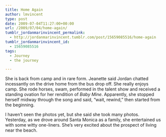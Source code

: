 ```yaml
---
title: Home Again
author: lmvincent
type: post
date: 2009-07-04T11:27:00+00:00
url: /2009/07/04/home-again/
tumblr_jordanmarinvincent_permalink:
  - http://jordanmarinvincent.tumblr.com/post/15659085516/home-again
tumblr_jordanmarinvincent_id:
  - 15659085516
tags:
  - Journey
  - the journey

---
```

She is back from camp and in rare form. Jeanette said Jordan chatted incessantly on the drive home from the bus drop off. She really enjoys camp. She rode horses, swam, performed in the talent show and received a standing ovation for her rendition of _Baby Mine_. Apparently, she stopped herself midway through the song and said, &ldquo;wait, rewind,&rdquo; then started from the beginning.

I haven&rsquo;t seen the photos yet, but she said she took many photos. Yesterday, as we drove around Santa Monica as a family, she entertained us with some witty one-liners. She&rsquo;s very excited about the prospect of living near the beach.

<div class="blogger-post-footer">
  <img loading="lazy" width="1" height="1" src="https://blogger.googleusercontent.com/tracker/9039099668816362935-4927898081766831199?l=jordansjourney2.blogspot.com" alt="" />
</div>